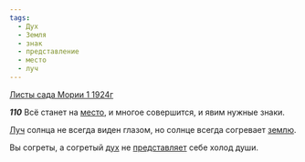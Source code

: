 ```yaml
---
tags:
  - Дух
  - Земля
  - знак
  - представление
  - место
  - луч
---
```


[Листы сада Мории 1 1924г](https://127.0.0.1:4002/agni/1924)

___110___
Всё станет на [место](../../../tags/#место), и многое совершится, и явим нужные знаки.   

[Луч](../../../tags/#луч) солнца не всегда виден глазом, но солнце всегда согревает [землю](../../../tags/#Земля).   

Вы согреты, а согретый [дух](../../../tags/#Дух) не [представляет](../../../tags/#представление) себе холод души.   

